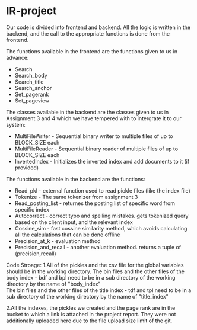 # IR-project
Our code is divided into frontend and backend.
All the logic is written in the backend, and the call to the appropriate functions is done from the frontend.

The functions available in the frontend are the functions given to us in advance:
- Search
- Search_body
- Search_title
- Search_anchor
- Set_pagerank
- Set_pageview

The classes available in the backend are the classes given to us in Assignment 3 and 4 which we have tempered with to intergrate it to our system:
- MultiFileWriter - Sequential binary writer to multiple files of up to BLOCK_SIZE each
- MultiFileReader - Sequential binary reader of multiple files of up to BLOCK_SIZE each
- InvertedIndex - Initializes the inverted index and add documents to it (if provided)

The functions available in the backend are the functions:
- Read_pkl - external function used to read pickle files (like the index file)
- Tokenize - The same tokenizer from assignment 3
- Read_posting_list - returnes the posting list of specific word from specific index
- Autocorrect - correct typo and spelling mistakes. gets tokenized query based on the client input, and the relevant index
- Cossine_sim - fast cossine similarity method, which avoids calculating all the calculations that can be done offline
- Precision_at_k - evaluation method
- Precision_and_recall - another evaluation method. returns a tuple of (precision,recall) 


Code Stroage:
  1.All of the pickles and the csv file for the global variables should be in the working directory. 
    The bin files and the other files of the body index - bdf and bpl need to be in a sub directory of the working directory by the name of "body_index"  
    The bin files and the other files of the title index - tdf and tpl need to be in a sub directory of the working directory by the name of "title_index"
    
  2.All the indexes,  the pickles we created and the page rank are in the bucket to which a link is attached in the project report.
    They were not additionally uploaded here due to the file upload size limit of the git.
